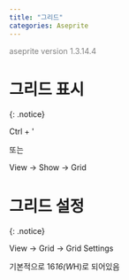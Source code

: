 ```yaml
---
title: "그리드"
categories: Aseprite
---
```





<span style="color:gray">aseprite version 1.3.14.4</span>




# 그리드 표시
{: .notice}

Ctrl + '

또는

View -> Show -> Grid




# 그리드 설정
{: .notice}

View -> Grid -> Grid Settings

<span class="color-comment">기본적으로 16*16(W*H)로 되어있음</span>